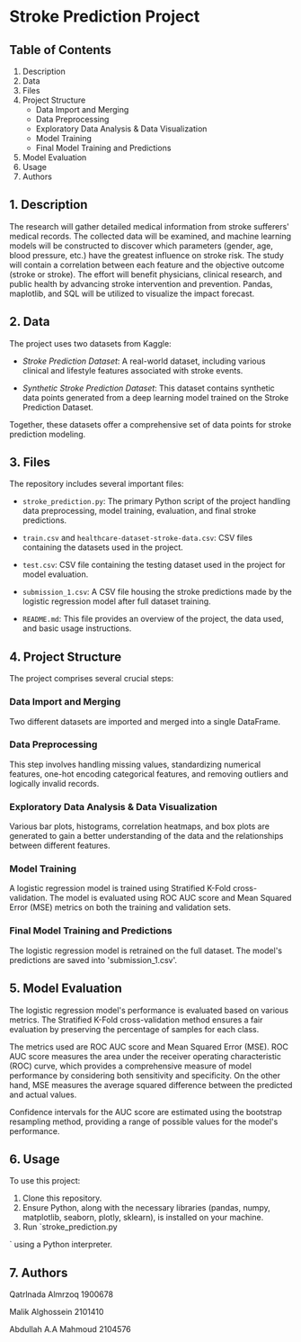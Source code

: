 # Stroke Prediction Project

## Table of Contents
1. Description
2. Data
3. Files
4. Project Structure
   - Data Import and Merging
   - Data Preprocessing
   - Exploratory Data Analysis & Data Visualization
   - Model Training
   - Final Model Training and Predictions
5. Model Evaluation
6. Usage
7. Authors

## 1. Description
The research will gather detailed medical information from stroke sufferers' medical records. The collected data will be examined, and machine learning models will be constructed to discover which parameters (gender, age, blood pressure, etc.) have the greatest influence on stroke risk. The study will contain a correlation between each feature and the objective outcome (stroke or stroke). The effort will benefit physicians, clinical research, and public health by advancing stroke intervention and prevention. Pandas, maplotlib, and SQL will be utilized to visualize the impact forecast.

## 2. Data

The project uses two datasets from Kaggle:

- *Stroke Prediction Dataset*: A real-world dataset, including various clinical and lifestyle features associated with stroke events. 

- *Synthetic Stroke Prediction Dataset*: This dataset contains synthetic data points generated from a deep learning model trained on the Stroke Prediction Dataset.

Together, these datasets offer a comprehensive set of data points for stroke prediction modeling.

## 3. Files

The repository includes several important files:

- `stroke_prediction.py`: The primary Python script of the project handling data preprocessing, model training, evaluation, and final stroke predictions.

- `train.csv` and `healthcare-dataset-stroke-data.csv`: CSV files containing the datasets used in the project.

- `test.csv`: CSV file containing the testing dataset used in the project for model evaluation.

- `submission_1.csv`: A CSV file housing the stroke predictions made by the logistic regression model after full dataset training.

- `README.md`: This file provides an overview of the project, the data used, and basic usage instructions.

## 4. Project Structure

The project comprises several crucial steps:

### Data Import and Merging
Two different datasets are imported and merged into a single DataFrame.

### Data Preprocessing
This step involves handling missing values, standardizing numerical features, one-hot encoding categorical features, and removing outliers and logically invalid records.

### Exploratory Data Analysis & Data Visualization
Various bar plots, histograms, correlation heatmaps, and box plots are generated to gain a better understanding of the data and the relationships between different features.

### Model Training
A logistic regression model is trained using Stratified K-Fold cross-validation. The model is evaluated using ROC AUC score and Mean Squared Error (MSE) metrics on both the training and validation sets.

### Final Model Training and Predictions
The logistic regression model is retrained on the full dataset. The model's predictions are saved into 'submission_1.csv'.

## 5. Model Evaluation

The logistic regression model's performance is evaluated based on various metrics. The Stratified K-Fold cross-validation method ensures a fair evaluation by preserving the percentage of samples for each class. 

The metrics used are ROC AUC score and Mean Squared Error (MSE). ROC AUC score measures the area under the receiver operating characteristic (ROC) curve, which provides a comprehensive measure of model performance by considering both sensitivity and specificity. On the other hand, MSE measures the average squared difference between the predicted and actual values.

Confidence intervals for the AUC score are estimated using the bootstrap resampling method, providing a range of possible values for the model's performance.

## 6. Usage

To use this project:

1. Clone this repository.
2. Ensure Python, along with the necessary libraries (pandas, numpy, matplotlib, seaborn, plotly, sklearn), is installed on your machine.
3. Run `stroke_prediction.py

` using a Python interpreter.

## 7. Authors
Qatrlnada Almrzoq 1900678

Malik Alghossein 2101410

Abdullah A.A Mahmoud 2104576
